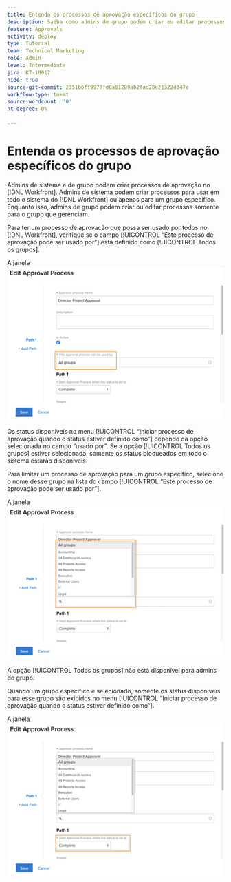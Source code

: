 ```yaml
---
title: Entenda os processos de aprovação específicos do grupo
description: Saiba como admins de grupo podem criar ou editar processos de aprovação dos grupos que gerenciam.
feature: Approvals
activity: deploy
type: Tutorial
team: Technical Marketing
role: Admin
level: Intermediate
jira: KT-10017
hide: true
source-git-commit: 2351b6ff9977fd8a81289ab2fad28e21322d347e
workflow-type: tm+mt
source-wordcount: '0'
ht-degree: 0%

---
```


# Entenda os processos de aprovação específicos do grupo

Admins de sistema e de grupo podem criar processos de aprovação no [!DNL Workfront]. Admins de sistema podem criar processos para usar em todo o sistema do [!DNL Workfront] ou apenas para um grupo específico. Enquanto isso, admins de grupo podem criar ou editar processos somente para o grupo que gerenciam.

Para ter um processo de aprovação que possa ser usado por todos no [!DNL Workfront], verifique se o campo [!UICONTROL “Este processo de aprovação pode ser usado por”] está definido como [!UICONTROL Todos os grupos].

A janela ![[!UICONTROL Editar processo de aprovação] com o campo de grupo realçado](assets/admin-fund-approval-processes-1.png)

Os status disponíveis no menu [!UICONTROL “Iniciar processo de aprovação quando o status estiver definido como”] depende da opção selecionada no campo “usado por”. Se a opção [!UICONTROL Todos os grupos] estiver selecionada, somente os status bloqueados em todo o sistema estarão disponíveis.

Para limitar um processo de aprovação para um grupo específico, selecione o nome desse grupo na lista do campo [!UICONTROL “Este processo de aprovação pode ser usado por”].

A janela ![[!UICONTROL Editar processo de aprovação] com o campo de grupo expandido](assets/admin-fund-approval-processes-2.png)

A opção [!UICONTROL Todos os grupos] não está disponível para admins de grupo.

Quando um grupo específico é selecionado, somente os status disponíveis para esse grupo são exibidos no menu [!UICONTROL “Iniciar processo de aprovação quando o status estiver definido como”].

A janela ![[!UICONTROL Editar processo de aprovação] com o campo de status realçado](assets/admin-fund-approval-processes-3.png)

